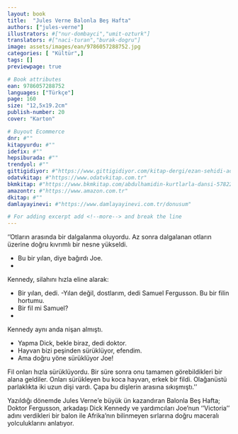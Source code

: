 ```yaml
---
layout: book
title:  "Jules Verne Balonla Beş Hafta"
authors: ["jules-verne"]
illustrators: #["nur-dombayci","umit-ozturk"]
translators: #["naci-turan","burak-dogru"]
image: assets/images/ean/9786057288752.jpg
categories: [ "Kültür",]
tags: []
previewpage: true

# Book attributes
ean: 9786057288752
languages: ["Türkçe"]
page: 160
size: "12,5x19.2cm"
publish-number: 20
cover: "Karton"

# Buyout Ecommerce
dnr: #""
kitapyurdu: #""
idefix: #""
hepsiburada: #""
trendyol: #""
gittigidiyor: #"https://www.gittigidiyor.com/kitap-dergi/ezan-sehidi-adnan-menderes_pdp_732728793"
odatvkitap: #"https://www.odatvkitap.com.tr"
bkmkitap: #"https://www.bkmkitap.com/abdulhamidin-kurtlarla-dansi-578226"
amazontr: #"https://www.amazon.com.tr"
dkitap: #""
damlayayinevi: #"https://www.damlayayinevi.com.tr/donusum"

# For adding excerpt add <!--more--> and break the line
---
```

‘’Otların arasında bir dalgalanma oluyordu. Az sonra dalgalanan otların üzerine doğru kıvrımlı bir nesne yükseldi.
- Bu bir yılan, diye bağırdı Joe.
- 
Kennedy, silahını hızla eline alarak:
- Bir yılan, dedi.
-Yılan değil, dostlarım, dedi Samuel Fergusson. Bu bir filin hortumu.
- Bir fil mi Samuel?
- 
Kennedy aynı anda nişan almıştı.
- Yapma Dick, bekle biraz, dedi doktor.
- Hayvan bizi peşinden sürüklüyor, efendim.
- Ama doğru yöne sürüklüyor Joe!

Fil onları hızla sürüklüyordu. Bir süre sonra onu tamamen görebildikleri bir alana geldiler. Onları sürükleyen bu koca hayvan, erkek bir fildi. Olağanüstü parlaklıkta iki uzun dişi vardı. Çapa bu dişlerin arasına sıkışmıştı.’’

Yazıldığı dönemde Jules Verne’e büyük ün kazandıran Balonla Beş Hafta; Doktor Fergusson, arkadaşı Dick Kennedy ve yardımcıları Joe’nun ‘’Victoria’’ adını verdikleri bir balon ile Afrika’nın bilinmeyen sırlarına doğru maceralı yolculuklarını anlatıyor.


<!--more--> 